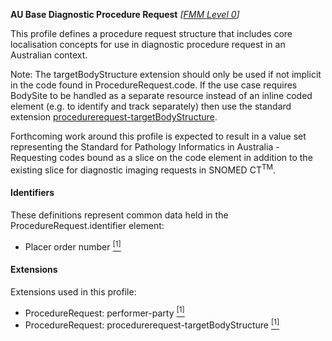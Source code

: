 **AU Base Diagnostic Procedure Request** *[[FMM Level 0](guidance.html)]*

This profile defines a procedure request structure that includes core localisation concepts for use in diagnostic procedure request in an Australian context.

Note: The targetBodyStructure extension should only be used if not implicit in the code found in ProcedureRequest.code. If the use case requires BodySite to be handled as a separate resource instead of an inline coded element (e.g. to identify and track separately) then use the standard extension [procedurerequest-targetBodyStructure](http://hl7.org/fhir/STU3/extension-procedurerequest-targetbodysite.html). 

Forthcoming work around this profile is expected to result in a value set representing the Standard for Pathology Informatics in Australia - Requesting codes bound as a slice on the code element in addition to the existing slice for diagnostic imaging requests in SNOMED CT<sup>TM</sup>.

#### Identifiers
These definitions represent common data held in the ProcedureRequest.identifier element:
* Placer order number [<sup>[1]</sup>](https://confluence.hl7australia.com/display/OOADRM20181/5+Observation+Ordering#id-5ObservationOrdering-5.4.1.2ORC-2Placerordernumber(EI)00216)

#### Extensions
Extensions used in this profile:
* ProcedureRequest: performer-party [<sup>[1]</sup>](http://build.fhir.org/ig/hl7au/au-fhir-base/StructureDefinition-performer-party.html)
* ProcedureRequest: procedurerequest-targetBodyStructure [<sup>[1]</sup>](http://hl7.org/fhir/STU3/extension-procedurerequest-targetbodysite.html)
<!-- * ProcedureRequest: patientInstruction [<sup>[1]</sup>](http://hl7.org/fhir/4.0/StructureDefinition/extension-ServiceRequest.patientInstruction.html)  -->
